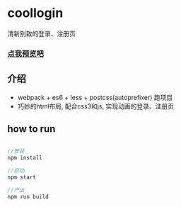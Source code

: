 # coollogin
清新别致的登录、注册页

### [点我预览吧](https://wanghairong-i.github.io/coollogin/)

## 介绍

-   webpack + es6 + less + postcss(autoprefixer) 跑项目
-   巧妙的html布局, 配合css3和js, 实现动画的登录、注册页

## how to run

```javascript

//安装
npm install  

//启动
npm start

//产出
npm run build

```